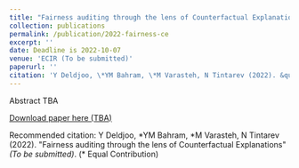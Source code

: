 ```yaml
---
title: "Fairness auditing through the lens of Counterfactual Explanations"
collection: publications
permalink: /publication/2022-fairness-ce
excerpt: ''
date: Deadline is 2022-10-07
venue: 'ECIR (To be submitted)'
paperurl: ''   
citation: 'Y Deldjoo, \*YM Bahram, \*M Varasteh, N Tintarev (2022). &quot;Fairness auditing through the lens of Counterfactual Explanations&quot; <i>(To be submitted)</i>. (\* Equal Contribution)'
---
```


Abstract TBA

[Download paper here (TBA)]()

Recommended citation: Y Deldjoo, \*YM Bahram, \*M Varasteh, N Tintarev (2022). &quot;Fairness auditing through the lens of Counterfactual Explanations&quot; <i>(To be submitted)</i>. (\* Equal Contribution)
